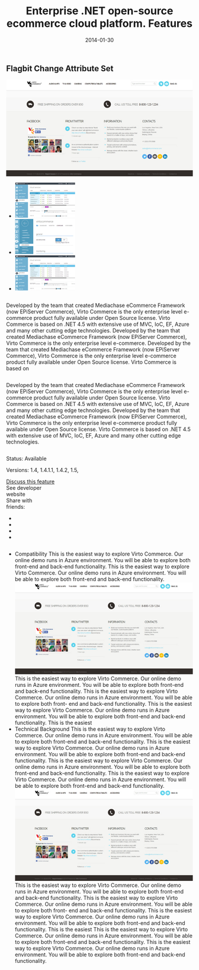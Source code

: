 ﻿---
title: Enterprise .NET open-source ecommerce cloud platform. Features
description: Enterprise .NET open-source ecommerce cloud platform. Features
date: 2014-01-30
permalink: pricing-old
tags : 
- features
- commerce
---
<div class="features">
	<div class="responsive">
		<h2 class="title">Flagbit Change Attribute Set</h2>
	</div>
	<div class="features-content clearfix">
		<div class="responsive">
			<div class="column">
				<div class="feature-slider">
					<img alt="" src="assets/images/features/bg-main.jpg" class="feature-main_slide">
					<div class="feature-nav">
						<a class="feature-control back"></a>
						<ul class="list clearfix">
							<li class="list-item">
								<img alt="" src="assets/images/features/1.jpg" class="feature-slide">
							</li>
							<li class="list-item">
								<img alt="" src="assets/images/features/2.jpg" class="feature-slide">
							</li>
							<li class="list-item active">
								<img alt="" src="assets/images/features/1.jpg" class="feature-slide">
							</li>
						</ul>
						<a class="feature-control next"></a>
					</div>
				</div>
			</div>
			<div class="column">
				<p class="feature-descr">
					Developed by the team that created Mediachase
					eCommerce Framework (now EPiServer Commerce),
					Virto Commerce is the only enterprise level
					e-commerce product fully available under Open
					Source license. Virto Commerce is based on .NET
					4.5 with extensive use of MVC, IoC, EF, Azure and
					many other cutting edge technologies. Developed by
					the team that created Mediachase eCommerce
					Framework (now EPiServer Commerce), Virto
					Commerce is the only enterprise level e-commerce.
					Developed by the team that created Mediachase
					eCommerce Framework (now EPiServer Commerce),
					Virto Commerce is the only enterprise level
					e-commerce product fully available under Open
					Source license. Virto Commerce is based on
				</p>
			</div>
			<p class="feature-descr">
				Developed by the team that created Mediachase eCommerce Framework (now EPiServer Commerce), Virto Commerce is the only
				enterprise level e-commerce product fully available under Open Source license. Virto Commerce is based on .NET 4.5 with extensive
				use of MVC, IoC, EF, Azure and many other cutting edge technologies. Developed by the team that created Mediachase eCommerce Framework (now EPiServer Commerce), Virto Commerce is the only enterprise level e-commerce product fully available under Open Source license. Virto Commerce is based on .NET 4.5 with extensive use of MVC, IoC, EF, Azure and many other cutting edge
				technologies.
			</p>
		</div>
	</div>
	<div class="features-meta clearfix">
		<div class="responsive">
			<div class="column">
				<div class="feature-info">
					<p>Status: Available</p>
					<p>Versions: 1.4, 1.4.1.1, 1.4.2, 1.5,</p>
				</div>
				<a class="button white large" href="#">Discuss this feature</a>
			</div>
			<div class="column">
				<a class="feauture-link link">See developer <br>website</a>
				<div class="feauture-soc">
					<span class="feauture-soc_name">Share with <br>friends:</span>
					<ul class="list __inline __socials">
						<li class="list-item plus">
							<a target="_blank" href="https://plus.google.com/u/0/110275588520785121043/posts"></a>
						</li>
						<li class="list-item ln">
							<a target="_blank" href="http://www.linkedin.com/company/virtoway/virto-commerce-788516/product?trk=biz_product"></a>
						</li>
						<li class="list-item fb">
							<a target="_blank" href="http://paper.li/VirtoCommerce/1372664803"></a>
						</li>
						<li class="list-item">
							<a target="_blank" href="https://twitter.com/VirtoCommerce"></a>
						</li>
					</ul>
				</div>
			</div>
		</div>
	</div>
	<div class="features-list __responsive">
		<ul class="list">
			<li class="list-item">
				<span class="title">Compatibility</span>
				<span class="descr">
					This is the easiest way to explore Virto Commerce. Our online demo runs in Azure environment. You will be able to explore
					both front-end and back-end functionality. This is the easiest way to explore Virto Commerce. Our online demo runs in Azure
					environment. You will be able to explore both front-end and back-end functionality.
				</span>
				<img alt="" src="assets/images/features/bg-main.jpg">
				<span class="descr">
					This is the easiest way to explore Virto Commerce. Our online
					demo runs in Azure environment. You will be able to explore
					both front-end and back-end functionality. This is the easiest
					way to explore Virto Commerce. Our online demo runs in
					Azure environment. You will be able to explore both front-
					end and back-end functionality.
				</span>
				<span class="descr">
					This is the easiest way to explore Virto Commerce. Our online
					demo runs in Azure environment. You will be able to explore
					both front-end and back-end functionality. This is the easiest
				</span>
			</li>
			<li class="list-item">
				<span class="title">Technical Background</span>
				<span class="descr">
					This is the easiest way to explore Virto Commerce. Our online demo runs in Azure environment. You will be able to explore
					both front-end and back-end functionality. This is the easiest way to explore Virto Commerce. Our online demo runs in Azure
					environment. You will be able to explore both front-end and back-end functionality.
				</span>
				<span class="descr">
					This is the easiest way to explore Virto Commerce. Our online demo runs in Azure environment. You will be able to explore
					both front-end and back-end functionality. This is the easiest way to explore Virto Commerce. Our online demo runs in Azure
					environment. You will be able to explore both front-end and back-end functionality.
				</span>
				<img alt="" src="assets/images/features/bg-main.jpg">
				<span class="descr">
					This is the easiest way to explore Virto Commerce. Our online
					demo runs in Azure environment. You will be able to explore
					both front-end and back-end functionality. This is the easiest
					way to explore Virto Commerce. Our online demo runs in
					Azure environment. You will be able to explore both front-
					end and back-end functionality.
				</span>
				<span class="descr">
					This is the easiest way to explore Virto Commerce. Our online
					demo runs in Azure environment. You will be able to explore
					both front-end and back-end functionality. This is the easiest
				</span>
				<span class="descr">
					This is the easiest way to explore Virto Commerce. Our online demo runs in Azure environment. You will be able to explore
					both front-end and back-end functionality. This is the easiest way to explore Virto Commerce. Our online demo runs in Azure
					environment. You will be able to explore both front-end and back-end functionality.
				</span>
			</li>
		</ul>
	</div>
</div>